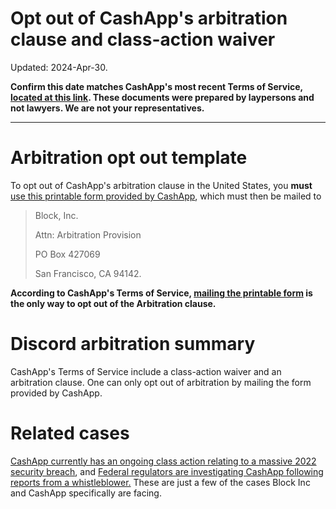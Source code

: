 Opt out of CashApp's arbitration clause and class-action waiver
===

Updated: 2024-Apr-30.

**Confirm this date matches CashApp's most recent Terms of Service, [located at this link](https://cash.app/legal/us/en-us/tos). These documents were prepared by laypersons and not lawyers. We are not your representatives.**

---

# Arbitration opt out template

To opt out of CashApp's arbitration clause in the United States, you **must** [use this printable form provided by CashApp](https://assets.ctfassets.net/jwea2w833xe7/3aiKAz0Jpo8l7ZLE1BR2Zs/108980019bdd6c0b24898c2d841bdc28/Cash_App_Arbitration_Opt_Out_Form__2_.pdf), which must then be mailed to

> Block, Inc.
> 
> Attn: Arbitration Provision
> 
> PO Box 427069
>
> San Francisco, CA 94142.

**According to CashApp's Terms of Service, [mailing the printable form](https://assets.ctfassets.net/jwea2w833xe7/3aiKAz0Jpo8l7ZLE1BR2Zs/108980019bdd6c0b24898c2d841bdc28/Cash_App_Arbitration_Opt_Out_Form__2_.pdf) is the only way to opt out of the Arbitration clause.**


# Discord arbitration summary

CashApp's Terms of Service include a class-action waiver and an arbitration clause. One can only opt out of arbitration by mailing the form provided by CashApp.


# Related cases

[CashApp currently has an ongoing class action relating to a massive 2022 security breach](https://www.kgglaw.com/class-action-lawsuits/cash-app-data-breach-class-action-lawsuit/), and [Federal regulators are investigating CashApp following reports from a whistleblower.](https://www.paymentsdive.com/news/block-cash-app-enforcement-legal-action-whistleblower/709170/) These are just a few of the cases Block Inc and CashApp specifically are facing. 